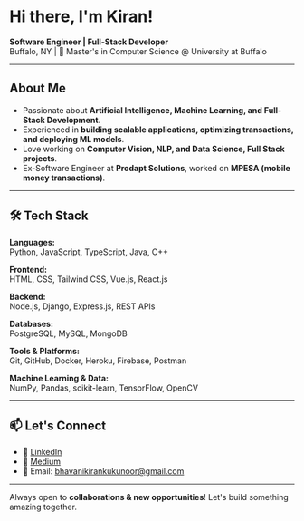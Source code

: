 # Hi there, I'm Kiran! 

**Software Engineer | Full-Stack Developer**  
Buffalo, NY | 🏫 Master's in Computer Science @ University at Buffalo  

---

## About Me
- Passionate about **Artificial Intelligence, Machine Learning, and Full-Stack Development**.
- Experienced in **building scalable applications, optimizing transactions, and deploying ML models**.
- Love working on **Computer Vision, NLP, and Data Science, Full Stack projects**.
- Ex-Software Engineer at **Prodapt Solutions**, worked on **MPESA (mobile money transactions)**.

---

## 🛠️ Tech Stack

**Languages:**  
Python, JavaScript, TypeScript, Java, C++

**Frontend:**  
HTML, CSS, Tailwind CSS, Vue.js, React.js

**Backend:**  
Node.js, Django, Express.js, REST APIs

**Databases:**  
PostgreSQL, MySQL, MongoDB

**Tools & Platforms:**  
Git, GitHub, Docker, Heroku, Firebase, Postman

**Machine Learning & Data:**  
NumPy, Pandas, scikit-learn, TensorFlow, OpenCV

---

## 📫 Let's Connect
 
- 💼 [LinkedIn](https://www.linkedin.com/in/bhavani-kiran-kukunoor-bb8829210/)  
- 📝 [Medium](https://medium.com/@keeeroon)  
- 📧 Email: bhavanikirankukunoor@gmail.com  

---
Always open to **collaborations & new opportunities**! Let's build something amazing together.


